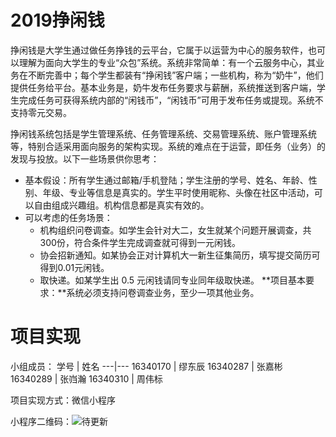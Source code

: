 # 2019挣闲钱
挣闲钱是大学生通过做任务挣钱的云平台，它属于以运营为中心的服务软件，也可以理解为面向大学生的专业“众包”系统。系统非常简单：有一个云服务中心，其业务在不断完善中；每个学生都装有“挣闲钱”客户端；一些机构，称为“奶牛”，他们提供任务给平台。基本业务是，奶牛发布任务要求与薪酬，系统推送到客户端，学生完成任务可获得系统内部的“闲钱币”，“闲钱币”可用于发布任务或提现。系统不支持零元交易。

挣闲钱系统包括是学生管理系统、任务管理系统、交易管理系统、账户管理系统等，特别合适采用面向服务的架构实现。系统的难点在于运营，即任务（业务）的发现与投放。以下一些场景供你思考：

 - 基本假设：所有学生通过邮箱/手机登陆；学生注册的学号、姓名、年龄、性别、年级、专业等信息是真实的。学生平时使用昵称、头像在社区中活动，可以自由组成兴趣组。机构信息都是真实有效的。
 - 可以考虑的任务场景：
     - 机构组织问卷调查。如学生会针对大二，女生就某个问题开展调查，共300份，符合条件学生完成调查就可得到一元闲钱。
     - 协会招新通知。如某协会正对计算机大一新生征集简历，填写提交简历可得到0.01元闲钱。
     - 取快递。如某学生出 0.5 元闲钱请同专业同年级取快递。
**项目基本要求：**系统必须支持问卷调查业务，至少一项其他业务。


# 项目实现
小组成员：
学号 | 姓名
---|---
16340170 | 缪东辰
16340287 | 张嘉彬
16340289 | 张岿瀚
16340310 | 周伟标

项目实现方式：微信小程序

小程序二维码：![待更新](https://note.youdao.com/favicon.ico)
